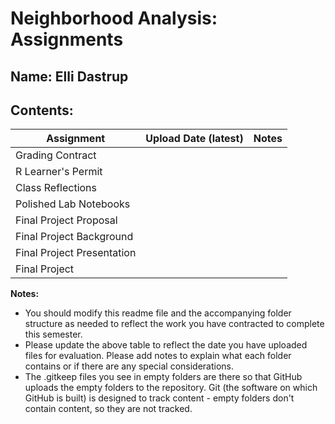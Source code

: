 # Neighborhood Analysis: Assignments

## **Name:** Elli Dastrup

## Contents:

| Assignment | Upload Date (latest) | Notes |
|-|-|-|
| Grading Contract |  |  |
| R Learner's Permit |  |  |
| Class Reflections |  |  |
| Polished Lab Notebooks |  |  |
| Final Project Proposal |  |  |
| Final Project Background |  |  |
| Final Project Presentation |  |  |
| Final Project |  |  |

**Notes:** 

- You should modify this readme file and the accompanying folder structure as needed to reflect the work you have contracted to complete this semester.
- Please update the above table to reflect the date you have uploaded files for evaluation. Please add notes to explain what each folder contains or if there are any special considerations.
- The .gitkeep files you see in empty folders are there so that GitHub uploads the empty folders to the repository. Git (the software on which GitHub is built) is designed to track content - empty folders don't contain content, so they are not tracked.
